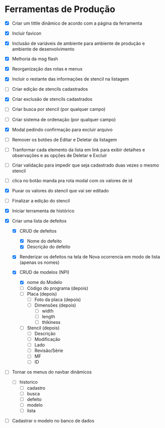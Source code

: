 # Ferramentas de Produção

* [x] Criar um tittle dinâmico de acordo com a página da ferramenta

* [x] Incluir favicon

* [x] Inclusão de variáveis de ambiente para ambiente de produção e ambiente de desenvolvimento

* [x] Melhoria da msg flash

* [x] Reorganização das rotas e menus

* [x] Incluir o restante das informações de stencil na listagem

* [ ] Criar edição de stencils cadastrados

* [x] Criar exclusão de stencils cadastrados

* [ ] Criar busca por stencil (por qualquer campo)

* [ ] Criar sistema de ordenação (por qualquer campo)

* [x] Modal pedindo confirmação para excluir arquivo

* [ ] Remover os botões de Editar e Deletar da listagem

* [ ] Tranformar cada elemento da lista em link para exibir detalhes e observações e as opções de Deletar e Excluir

* [ ] Criar validação para impedir que seja cadastrado duas vezes o mesmo stencil

* [ ] clica no botão manda pra rota modal com os valores de id

* [x] Puxar os valores do stencil que vai ser editado

* [ ] Finalizar a edição do stencil

* [x] Iniciar terramenta de histórico

* [x] Criar uma lista de defeitos
  * [x] CRUD de defeitos
    * [x] Nome do defeito
    * [x] Descrição do defeito
  * [x] Renderizar os defeitos na tela de Nova ocorrencia em modo de lista (apenas os nomes)

  * [x] CRUD de modelos (NPI)
    * [x] nome do Modelo
    * [ ] Código do programa (depois)
    * [ ] Placa (depois)
      * [ ] Foto da placa (depois)
      * [ ] Dimensões (depois)
        * [ ] width
        * [ ] length
        * [ ] thikiness
    * [ ] Stencil (depois)
      * [ ] Descrição
      * [ ] Modificação
      * [ ] Lado
      * [ ] Revisão/Série
      * [ ] MF
      * [ ] ID

* [ ] Tornar os menus do navbar dinâmicos
  * [ ] historico
    * [ ] cadastro
    * [ ] busca
    * [ ] defeito
    * [ ] modelo
    * [ ] lista

* [ ] Cadastrar o modelo no banco de dados
